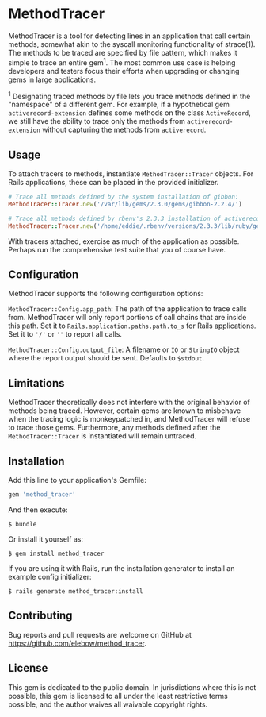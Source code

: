 # MethodTracer

MethodTracer is a tool for detecting lines in an application that call certain methods, somewhat akin to the syscall monitoring functionality of strace(1). The methods to be traced are specified by file pattern, which makes it simple to trace an entire gem<sup>1</sup>. The most common use case is helping developers and testers focus their efforts when upgrading or changing gems in large applications.

<sup>1</sup> Designating traced methods by file lets you trace methods defined in the "namespace" of a different gem. For example, if a hypothetical gem `activerecord-extension` defines some methods on the class `ActiveRecord`, we still have the ability to trace only the methods from `activerecord-extension` without capturing the methods from `activerecord`.

## Usage

To attach tracers to methods, instantiate `MethodTracer::Tracer` objects. For Rails applications, these can be placed in the provided initializer.

```ruby
# Trace all methods defined by the system installation of gibbon:
MethodTracer::Tracer.new('/var/lib/gems/2.3.0/gems/gibbon-2.2.4/')

# Trace all methods defined by rbenv's 2.3.3 installation of activerecord:
MethodTracer::Tracer.new('/home/eddie/.rbenv/versions/2.3.3/lib/ruby/gems/2.3.0/gems/activerecord-5.0.7/')
```

With tracers attached, exercise as much of the application as possible. Perhaps run the comprehensive test suite that you of course have.

## Configuration

MethodTracer supports the following configuration options:

`MethodTracer::Config.app_path`: The path of the application to trace calls from. MethodTracer will only report portions of call chains that are inside this path. Set it to `Rails.application.paths.path.to_s` for Rails applications. Set it to `'/'` or `''` to report all calls.

`MethodTracer::Config.output_file`: A filename or `IO` or `StringIO` object where the report output should be sent. Defaults to `$stdout`.

## Limitations

MethodTracer theoretically does not interfere with the original behavior of methods being traced. However, certain gems are known to misbehave when the tracing logic is monkeypatched in, and MethodTracer will refuse to trace those gems. Furthermore, any methods defined after the `MethodTracer::Tracer` is instantiated will remain untraced.

## Installation

Add this line to your application's Gemfile:

```ruby
gem 'method_tracer'
```

And then execute:

    $ bundle

Or install it yourself as:

    $ gem install method_tracer

If you are using it with Rails, run the installation generator to install an example config initializer:

    $ rails generate method_tracer:install

## Contributing

Bug reports and pull requests are welcome on GitHub at https://github.com/elebow/method_tracer.

## License
This gem is dedicated to the public domain. In jurisdictions where this is not possible, this gem is licensed to all under the least restrictive terms possible, and the author waives all waivable copyright rights.
